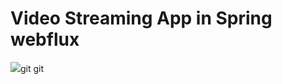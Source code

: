 # Video Streaming App in Spring webflux

![](/home/dennis/IdeaProjects/springwebflux-video-streaming/img.png)git git
